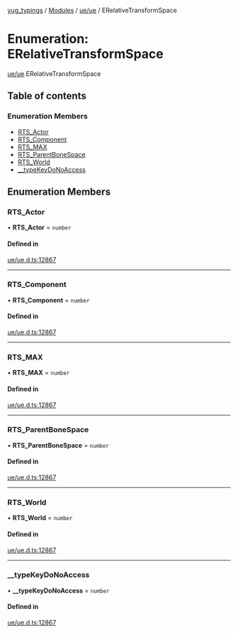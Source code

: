 [yug_typings](../README.md) / [Modules](../modules.md) / [ue/ue](../modules/ue_ue.md) / ERelativeTransformSpace

# Enumeration: ERelativeTransformSpace

[ue/ue](../modules/ue_ue.md).ERelativeTransformSpace

## Table of contents

### Enumeration Members

- [RTS\_Actor](ue_ue.ERelativeTransformSpace.md#rts_actor)
- [RTS\_Component](ue_ue.ERelativeTransformSpace.md#rts_component)
- [RTS\_MAX](ue_ue.ERelativeTransformSpace.md#rts_max)
- [RTS\_ParentBoneSpace](ue_ue.ERelativeTransformSpace.md#rts_parentbonespace)
- [RTS\_World](ue_ue.ERelativeTransformSpace.md#rts_world)
- [\_\_typeKeyDoNoAccess](ue_ue.ERelativeTransformSpace.md#__typekeydonoaccess)

## Enumeration Members

### RTS\_Actor

• **RTS\_Actor** = `number`

#### Defined in

[ue/ue.d.ts:12867](https://github.com/YugMetaverse/yug_typings/blob/b7d9b19/ue/ue.d.ts#L12867)

___

### RTS\_Component

• **RTS\_Component** = `number`

#### Defined in

[ue/ue.d.ts:12867](https://github.com/YugMetaverse/yug_typings/blob/b7d9b19/ue/ue.d.ts#L12867)

___

### RTS\_MAX

• **RTS\_MAX** = `number`

#### Defined in

[ue/ue.d.ts:12867](https://github.com/YugMetaverse/yug_typings/blob/b7d9b19/ue/ue.d.ts#L12867)

___

### RTS\_ParentBoneSpace

• **RTS\_ParentBoneSpace** = `number`

#### Defined in

[ue/ue.d.ts:12867](https://github.com/YugMetaverse/yug_typings/blob/b7d9b19/ue/ue.d.ts#L12867)

___

### RTS\_World

• **RTS\_World** = `number`

#### Defined in

[ue/ue.d.ts:12867](https://github.com/YugMetaverse/yug_typings/blob/b7d9b19/ue/ue.d.ts#L12867)

___

### \_\_typeKeyDoNoAccess

• **\_\_typeKeyDoNoAccess** = `number`

#### Defined in

[ue/ue.d.ts:12867](https://github.com/YugMetaverse/yug_typings/blob/b7d9b19/ue/ue.d.ts#L12867)

